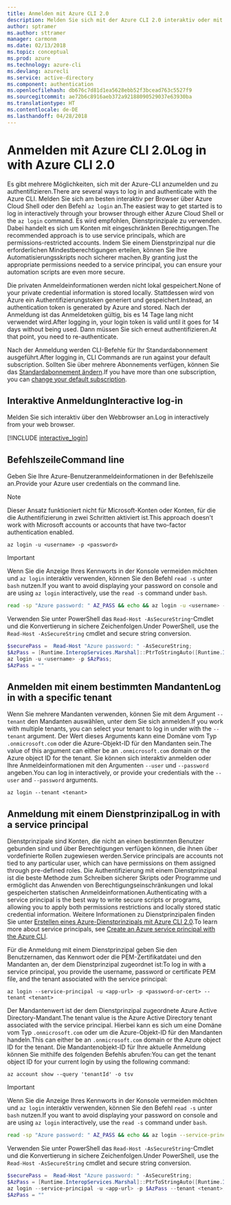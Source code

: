 ```yaml
---
title: Anmelden mit Azure CLI 2.0
description: Melden Sie sich mit der Azure CLI 2.0 interaktiv oder mit lokalen Anmeldeinformationen an.
author: sptramer
ms.author: sttramer
manager: carmonm
ms.date: 02/13/2018
ms.topic: conceptual
ms.prod: azure
ms.technology: azure-cli
ms.devlang: azurecli
ms.service: active-directory
ms.component: authentication
ms.openlocfilehash: db676c7d81d1ea5628ebb52f3bcead763c5527f9
ms.sourcegitcommit: ae72b6c8916aeb372a92188090529037e63930ba
ms.translationtype: HT
ms.contentlocale: de-DE
ms.lasthandoff: 04/28/2018
---
```

# <a name="log-in-with-azure-cli-20"></a><span data-ttu-id="4b28c-103">Anmelden mit Azure CLI 2.0</span><span class="sxs-lookup"><span data-stu-id="4b28c-103">Log in with Azure CLI 2.0</span></span>

<span data-ttu-id="4b28c-104">Es gibt mehrere Möglichkeiten, sich mit der Azure-CLI anzumelden und zu authentifizieren.</span><span class="sxs-lookup"><span data-stu-id="4b28c-104">There are several ways to log in and authenticate with the Azure CLI.</span></span> <span data-ttu-id="4b28c-105">Melden Sie sich am besten interaktiv per Browser über Azure Cloud Shell oder den Befehl `az login` an.</span><span class="sxs-lookup"><span data-stu-id="4b28c-105">The easiest way to get started is to log in interactively through your browser through either Azure Cloud Shell or the `az login` command.</span></span>
<span data-ttu-id="4b28c-106">Es wird empfohlen, Dienstprinzipale zu verwenden. Dabei handelt es sich um Konten mit eingeschränkten Berechtigungen.</span><span class="sxs-lookup"><span data-stu-id="4b28c-106">The recommended approach is to use service principals, which are permissions-restricted accounts.</span></span> <span data-ttu-id="4b28c-107">Indem Sie einem Dienstprinzipal nur die erforderlichen Mindestberechtigungen erteilen, können Sie Ihre Automatisierungsskripts noch sicherer machen.</span><span class="sxs-lookup"><span data-stu-id="4b28c-107">By granting just the appropriate permissions needed to a service principal, you can ensure your automation scripts are even more secure.</span></span>

<span data-ttu-id="4b28c-108">Die privaten Anmeldeinformationen werden nicht lokal gespeichert.</span><span class="sxs-lookup"><span data-stu-id="4b28c-108">None of your private credential information is stored locally.</span></span> <span data-ttu-id="4b28c-109">Stattdessen wird von Azure ein Authentifizierungstoken generiert und gespeichert.</span><span class="sxs-lookup"><span data-stu-id="4b28c-109">Instead, an authentication token is generated by Azure and stored.</span></span> <span data-ttu-id="4b28c-110">Nach der Anmeldung ist das Anmeldetoken gültig, bis es 14 Tage lang nicht verwendet wird.</span><span class="sxs-lookup"><span data-stu-id="4b28c-110">After logging in, your login token is valid until it goes for 14 days without being used.</span></span> <span data-ttu-id="4b28c-111">Dann müssen Sie sich erneut authentifizieren.</span><span class="sxs-lookup"><span data-stu-id="4b28c-111">At that point, you need to re-authenticate.</span></span>

<span data-ttu-id="4b28c-112">Nach der Anmeldung werden CLI-Befehle für Ihr Standardabonnement ausgeführt.</span><span class="sxs-lookup"><span data-stu-id="4b28c-112">After logging in, CLI Commands are run against your default subscription.</span></span> <span data-ttu-id="4b28c-113">Sollten Sie über mehrere Abonnements verfügen, können Sie das [Standardabonnement ändern](manage-azure-subscriptions-azure-cli.md).</span><span class="sxs-lookup"><span data-stu-id="4b28c-113">If you have more than one subscription, you can [change your default subscription](manage-azure-subscriptions-azure-cli.md).</span></span>

## <a name="interactive-log-in"></a><span data-ttu-id="4b28c-114">Interaktive Anmeldung</span><span class="sxs-lookup"><span data-stu-id="4b28c-114">Interactive log-in</span></span>

<span data-ttu-id="4b28c-115">Melden Sie sich interaktiv über den Webbrowser an.</span><span class="sxs-lookup"><span data-stu-id="4b28c-115">Log in interactively from your web browser.</span></span>

[!INCLUDE [interactive_login](includes/interactive-login.md)]

## <a name="command-line"></a><span data-ttu-id="4b28c-116">Befehlszeile</span><span class="sxs-lookup"><span data-stu-id="4b28c-116">Command line</span></span>

<span data-ttu-id="4b28c-117">Geben Sie Ihre Azure-Benutzeranmeldeinformationen in der Befehlszeile an.</span><span class="sxs-lookup"><span data-stu-id="4b28c-117">Provide your Azure user credentials on the command line.</span></span>

> [!Note]
> <span data-ttu-id="4b28c-118">Dieser Ansatz funktioniert nicht für Microsoft-Konten oder Konten, für die die Authentifizierung in zwei Schritten aktiviert ist.</span><span class="sxs-lookup"><span data-stu-id="4b28c-118">This approach doesn't work with Microsoft accounts or accounts that have two-factor authentication enabled.</span></span>

```azurecli
az login -u <username> -p <password>
```

> [!IMPORTANT]
> <span data-ttu-id="4b28c-119">Wenn Sie die Anzeige Ihres Kennworts in der Konsole vermeiden möchten und `az login` interaktiv verwenden, können Sie den Befehl `read -s` unter `bash` nutzen.</span><span class="sxs-lookup"><span data-stu-id="4b28c-119">If you want to avoid displaying your password on console and are using `az login` interactively, use the `read -s` command under `bash`.</span></span>
> 
> ```bash
> read -sp "Azure password: " AZ_PASS && echo && az login -u <username> -p $AZ_PASS
> ```
>
> <span data-ttu-id="4b28c-120">Verwenden Sie unter PowerShell das `Read-Host -AsSecureString`-Cmdlet und die Konvertierung in sichere Zeichenfolgen.</span><span class="sxs-lookup"><span data-stu-id="4b28c-120">Under PowerShell, use the `Read-Host -AsSecureString` cmdlet and secure string conversion.</span></span>
> 
> ```powershell
> $securePass =  Read-Host "Azure password: " -AsSecureString;
> $AzPass = [Runtime.InteropServices.Marshal]::PtrToStringAuto([Runtime.InteropServices.Marshal]::SecureStringToBSTR($securePass));
> az login -u <username> -p $AzPass;
> $AzPass = ""
> ```

## <a name="log-in-with-a-specific-tenant"></a><span data-ttu-id="4b28c-121">Anmelden mit einem bestimmten Mandanten</span><span class="sxs-lookup"><span data-stu-id="4b28c-121">Log in with a specific tenant</span></span>

<span data-ttu-id="4b28c-122">Wenn Sie mehrere Mandanten verwenden, können Sie mit dem Argument `--tenant` den Mandanten auswählen, unter dem Sie sich anmelden.</span><span class="sxs-lookup"><span data-stu-id="4b28c-122">If you work with multiple tenants, you can select your tenant to log in under with the `--tenant` argument.</span></span> <span data-ttu-id="4b28c-123">Der Wert dieses Arguments kann eine Domäne vom Typ `.onmicrosoft.com` oder die Azure-Objekt-ID für den Mandanten sein.</span><span class="sxs-lookup"><span data-stu-id="4b28c-123">The value of this argument can either be an `.onmicrosoft.com` domain or the Azure object ID for the tenant.</span></span> <span data-ttu-id="4b28c-124">Sie können sich interaktiv anmelden oder Ihre Anmeldeinformationen mit den Argumenten `--user` und `--password` angeben.</span><span class="sxs-lookup"><span data-stu-id="4b28c-124">You can log in interactively, or provide your credentials with the `--user` and `--password` arguments.</span></span> 

```
az login --tenant <tenant>
```

## <a name="log-in-with-a-service-principal"></a><span data-ttu-id="4b28c-125">Anmeldung mit einem Dienstprinzipal</span><span class="sxs-lookup"><span data-stu-id="4b28c-125">Log in with a service principal</span></span>

<span data-ttu-id="4b28c-126">Dienstprinzipale sind Konten, die nicht an einen bestimmten Benutzer gebunden sind und über Berechtigungen verfügen können, die ihnen über vordefinierte Rollen zugewiesen werden.</span><span class="sxs-lookup"><span data-stu-id="4b28c-126">Service principals are accounts not tied to any particular user, which can have permissions on them assigned through pre-defined roles.</span></span> <span data-ttu-id="4b28c-127">Die Authentifizierung mit einem Dienstprinzipal ist die beste Methode zum Schreiben sicherer Skripts oder Programme und ermöglicht das Anwenden von Berechtigungseinschränkungen und lokal gespeicherten statischen Anmeldeinformationen.</span><span class="sxs-lookup"><span data-stu-id="4b28c-127">Authenticating with a service principal is the best way to write secure scripts or programs, allowing you to apply both permissions restrictions and locally stored static credential information.</span></span> <span data-ttu-id="4b28c-128">Weitere Informationen zu Dienstprinzipalen finden Sie unter [Erstellen eines Azure-Dienstprinzipals mit Azure CLI 2.0](create-an-azure-service-principal-azure-cli.md).</span><span class="sxs-lookup"><span data-stu-id="4b28c-128">To learn more about service principals, see [Create an Azure service principal with the Azure CLI](create-an-azure-service-principal-azure-cli.md).</span></span>

<span data-ttu-id="4b28c-129">Für die Anmeldung mit einem Dienstprinzipal geben Sie den Benutzernamen, das Kennwort oder die PEM-Zertifikatdatei und den Mandanten an, der dem Dienstprinzipal zugeordnet ist:</span><span class="sxs-lookup"><span data-stu-id="4b28c-129">To log in with a service principal, you provide the username, password or certificate PEM file, and the tenant associated with the service principal:</span></span>

```azurecli
az login --service-principal -u <app-url> -p <password-or-cert> --tenant <tenant>
```

<span data-ttu-id="4b28c-130">Der Mandantenwert ist der dem Dienstprinzipal zugeordnete Azure Active Directory-Mandant.</span><span class="sxs-lookup"><span data-stu-id="4b28c-130">The tenant value is the Azure Active Directory tenant associated with the service principal.</span></span> <span data-ttu-id="4b28c-131">Hierbei kann es sich um eine Domäne vom Typ `.onmicrosoft.com` oder um die Azure-Objekt-ID für den Mandanten handeln.</span><span class="sxs-lookup"><span data-stu-id="4b28c-131">This can either be an `.onmicrosoft.com` domain or the Azure object ID for the tenant.</span></span>
<span data-ttu-id="4b28c-132">Die Mandantenobjekt-ID für Ihre aktuelle Anmeldung können Sie mithilfe des folgenden Befehls abrufen:</span><span class="sxs-lookup"><span data-stu-id="4b28c-132">You can get the tenant object ID for your current login by using the following command:</span></span>

```azurecli
az account show --query 'tenantId' -o tsv
```

> [!IMPORTANT]
> <span data-ttu-id="4b28c-133">Wenn Sie die Anzeige Ihres Kennworts in der Konsole vermeiden möchten und `az login` interaktiv verwenden, können Sie den Befehl `read -s` unter `bash` nutzen.</span><span class="sxs-lookup"><span data-stu-id="4b28c-133">If you want to avoid displaying your password on console and are using `az login` interactively, use the `read -s` command under `bash`.</span></span>
> 
> ```bash
> read -sp "Azure password: " AZ_PASS && echo && az login --service-principal -u <app-url> -p $AZ_PASS --tenant <tenant>
> ```
>
> <span data-ttu-id="4b28c-134">Verwenden Sie unter PowerShell das `Read-Host -AsSecureString`-Cmdlet und die Konvertierung in sichere Zeichenfolgen.</span><span class="sxs-lookup"><span data-stu-id="4b28c-134">Under PowerShell, use the `Read-Host -AsSecureString` cmdlet and secure string conversion.</span></span>
> 
> ```powershell
> $securePass =  Read-Host "Azure password: " -AsSecureString;
> $AzPass = [Runtime.InteropServices.Marshal]::PtrToStringAuto([Runtime.InteropServices.Marshal]::SecureStringToBSTR($securePass));
> az login --service-principal -u <app-url> -p $AzPass --tenant <tenant>;
> $AzPass = ""
> ```

